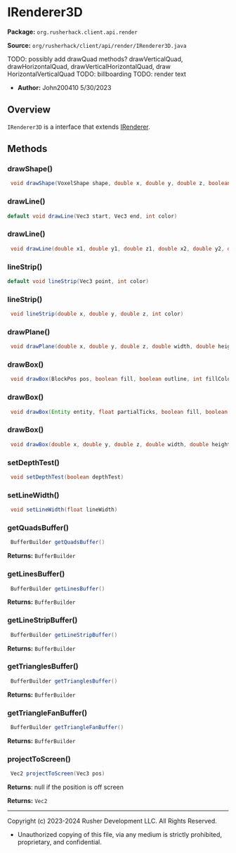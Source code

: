 # IRenderer3D

**Package:** `org.rusherhack.client.api.render`

**Source:** `org/rusherhack/client/api/render/IRenderer3D.java`

TODO: possibly add drawQuad methods? drawVerticalQuad, drawHorizontalQuad, drawVerticalHorizontalQuad, draw HorizontalVerticalQuad
TODO: billboarding
TODO: render text
* **Author:** John200410 5/30/2023



## Overview

`IRenderer3D` is a interface that extends [IRenderer](IRenderer.md).

## Methods

### drawShape()

```java
 void drawShape(VoxelShape shape, double x, double y, double z, boolean fill, boolean outline, int fillColor)
```

### drawLine()

```java
default void drawLine(Vec3 start, Vec3 end, int color)
```

### drawLine()

```java
 void drawLine(double x1, double y1, double z1, double x2, double y2, double z2, int color)
```

### lineStrip()

```java
default void lineStrip(Vec3 point, int color)
```

### lineStrip()

```java
 void lineStrip(double x, double y, double z, int color)
```

### drawPlane()

```java
 void drawPlane(double x, double y, double z, double width, double height, Direction direction, boolean fill, boolean outline, int fillColor)
```

### drawBox()

```java
 void drawBox(BlockPos pos, boolean fill, boolean outline, int fillColor)
```

### drawBox()

```java
 void drawBox(Entity entity, float partialTicks, boolean fill, boolean outline, int fillColor)
```

### drawBox()

```java
 void drawBox(double x, double y, double z, double width, double height, double depth, boolean fill, boolean outline, int fillColor)
```

### setDepthTest()

```java
 void setDepthTest(boolean depthTest)
```

### setLineWidth()

```java
 void setLineWidth(float lineWidth)
```

### getQuadsBuffer()

```java
 BufferBuilder getQuadsBuffer()
```

**Returns:** `BufferBuilder`

### getLinesBuffer()

```java
 BufferBuilder getLinesBuffer()
```

**Returns:** `BufferBuilder`

### getLineStripBuffer()

```java
 BufferBuilder getLineStripBuffer()
```

**Returns:** `BufferBuilder`

### getTrianglesBuffer()

```java
 BufferBuilder getTrianglesBuffer()
```

**Returns:** `BufferBuilder`

### getTriangleFanBuffer()

```java
 BufferBuilder getTriangleFanBuffer()
```

**Returns:** `BufferBuilder`

### projectToScreen()

```java
 Vec2 projectToScreen(Vec3 pos)
```

**Returns**: null if the position is off screen



**Returns:** `Vec2`

---

Copyright (c) 2023-2024 Rusher Development LLC. All Rights Reserved.
* Unauthorized copying of this file, via any medium is strictly prohibited, proprietary, and confidential.
